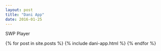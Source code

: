 ```yaml
---
layout: post
title: "Dani App"
date: 2016-01-25
---
```

SWP Player

{% for post in site.posts %}
 {% include dani-app.html %}
{% endfor %}
